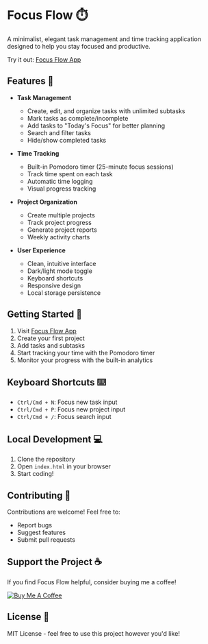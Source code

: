 # Focus Flow ⏱️

A minimalist, elegant task management and time tracking application designed to help you stay focused and productive.

Try it out: [Focus Flow App](https://dat-lequoc.github.io/focus-flow/)

## Features 🌟

- **Task Management**
  - Create, edit, and organize tasks with unlimited subtasks
  - Mark tasks as complete/incomplete
  - Add tasks to "Today's Focus" for better planning
  - Search and filter tasks
  - Hide/show completed tasks

- **Time Tracking**
  - Built-in Pomodoro timer (25-minute focus sessions)
  - Track time spent on each task
  - Automatic time logging
  - Visual progress tracking

- **Project Organization**
  - Create multiple projects
  - Track project progress
  - Generate project reports
  - Weekly activity charts

- **User Experience**
  - Clean, intuitive interface
  - Dark/light mode toggle
  - Keyboard shortcuts
  - Responsive design
  - Local storage persistence

## Getting Started 🚀

1. Visit [Focus Flow App](https://dat-lequoc.github.io/focus-flow/)
2. Create your first project
3. Add tasks and subtasks
4. Start tracking your time with the Pomodoro timer
5. Monitor your progress with the built-in analytics

## Keyboard Shortcuts ⌨️

- `Ctrl/Cmd + N`: Focus new task input
- `Ctrl/Cmd + P`: Focus new project input
- `Ctrl/Cmd + /`: Focus search input

## Local Development 💻

1. Clone the repository
2. Open `index.html` in your browser
3. Start coding!

## Contributing 🤝

Contributions are welcome! Feel free to:
- Report bugs
- Suggest features
- Submit pull requests

## Support the Project ☕

If you find Focus Flow helpful, consider buying me a coffee!

[![Buy Me A Coffee](https://img.shields.io/badge/Buy%20Me%20A%20Coffee-Support-orange?style=for-the-badge&logo=buy-me-a-coffee)](https://buymeacoffee.com/JWCfI0sTzy)

## License 📝

MIT License - feel free to use this project however you'd like!
